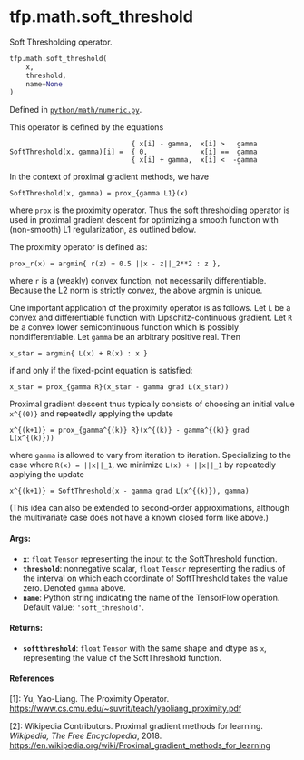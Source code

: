 <div itemscope itemtype="http://developers.google.com/ReferenceObject">
<meta itemprop="name" content="tfp.math.soft_threshold" />
<meta itemprop="path" content="Stable" />
</div>

# tfp.math.soft_threshold

Soft Thresholding operator.

``` python
tfp.math.soft_threshold(
    x,
    threshold,
    name=None
)
```



Defined in [`python/math/numeric.py`](https://github.com/tensorflow/probability/tree/master/tensorflow_probability/python/math/numeric.py).

<!-- Placeholder for "Used in" -->

This operator is defined by the equations

```none
                              { x[i] - gamma,  x[i] >   gamma
SoftThreshold(x, gamma)[i] =  { 0,             x[i] ==  gamma
                              { x[i] + gamma,  x[i] <  -gamma
```

In the context of proximal gradient methods, we have

```none
SoftThreshold(x, gamma) = prox_{gamma L1}(x)
```

where `prox` is the proximity operator.  Thus the soft thresholding operator
is used in proximal gradient descent for optimizing a smooth function with
(non-smooth) L1 regularization, as outlined below.

The proximity operator is defined as:

```none
prox_r(x) = argmin{ r(z) + 0.5 ||x - z||_2**2 : z },
```

where `r` is a (weakly) convex function, not necessarily differentiable.
Because the L2 norm is strictly convex, the above argmin is unique.

One important application of the proximity operator is as follows.  Let `L` be
a convex and differentiable function with Lipschitz-continuous gradient.  Let
`R` be a convex lower semicontinuous function which is possibly
nondifferentiable.  Let `gamma` be an arbitrary positive real.  Then

```none
x_star = argmin{ L(x) + R(x) : x }
```

if and only if the fixed-point equation is satisfied:

```none
x_star = prox_{gamma R}(x_star - gamma grad L(x_star))
```

Proximal gradient descent thus typically consists of choosing an initial value
`x^{(0)}` and repeatedly applying the update

```none
x^{(k+1)} = prox_{gamma^{(k)} R}(x^{(k)} - gamma^{(k)} grad L(x^{(k)}))
```

where `gamma` is allowed to vary from iteration to iteration.  Specializing to
the case where `R(x) = ||x||_1`, we minimize `L(x) + ||x||_1` by repeatedly
applying the update

```
x^{(k+1)} = SoftThreshold(x - gamma grad L(x^{(k)}), gamma)
```

(This idea can also be extended to second-order approximations, although the
multivariate case does not have a known closed form like above.)

#### Args:

* <b>`x`</b>: `float` `Tensor` representing the input to the SoftThreshold function.
* <b>`threshold`</b>: nonnegative scalar, `float` `Tensor` representing the radius of
    the interval on which each coordinate of SoftThreshold takes the value
    zero.  Denoted `gamma` above.
* <b>`name`</b>: Python string indicating the name of the TensorFlow operation.
    Default value: `'soft_threshold'`.


#### Returns:

* <b>`softthreshold`</b>: `float` `Tensor` with the same shape and dtype as `x`,
    representing the value of the SoftThreshold function.

#### References

[1]: Yu, Yao-Liang. The Proximity Operator.
     https://www.cs.cmu.edu/~suvrit/teach/yaoliang_proximity.pdf

[2]: Wikipedia Contributors. Proximal gradient methods for learning.
     _Wikipedia, The Free Encyclopedia_, 2018.
     https://en.wikipedia.org/wiki/Proximal_gradient_methods_for_learning